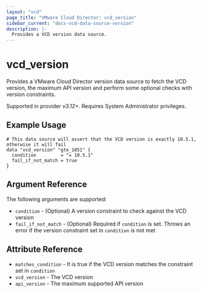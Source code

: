 ```yaml
---
layout: "vcd"
page_title: "VMware Cloud Director: vcd_version"
sidebar_current: "docs-vcd-data-source-version"
description: |-
  Provides a VCD version data source.
---
```


# vcd\_version

Provides a VMware Cloud Director version data source to fetch the VCD version, the maximum API version and perform some optional
checks with version constraints.

Supported in provider *v3.12+*. Requires System Administrator privileges.

## Example Usage

```hcl
# This data source will assert that the VCD version is exactly 10.5.1, otherwise it will fail
data "vcd_version" "gte_1051" {
  condition         = "= 10.5.1"
  fail_if_not_match = true
}
```

## Argument Reference

The following arguments are supported:

* `condition` - (Optional) A version constraint to check against the VCD version
* `fail_if_not_match` - (Optional) Required if `condition` is set. Throws an error if the version constraint set in `condition` is not met

## Attribute Reference

* `matches_condition` - It is true if the VCD version matches the constraint set in `condition`
* `vcd_version` - The VCD version
* `api_version` - The maximum supported API version
